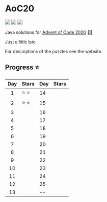 # AoC20
![](https://img.shields.io/badge/Java-Builds-blue) ![](https://img.shields.io/badge/AoC-2020-green) ![](https://img.shields.io/badge/CodeQuality-Suspicious-red)

Java solutions for [Advent of Code 2020](https://adventofcode.com/2020) 🎄🎅

Just a little late

For descriptions of the puzzles see the website.

## Progress :star:

| Day | Stars         | Day | Stars |
|:--:|---------------|---|---|
|  1 | :star: :star: | 14  |   |
|  2 | :star: :star: | 15  |   |
|  3 |               | 16  |   |
|  4 |               | 17  |   |
|  5 |               | 18  |   |
|  6 |               | 19  |   |
|  7 |               | 20  |   |
|  8 |               | 21  |   |
|  9 |               | 22  |   |
| 10 |               | 23  |   |
| 11 |               | 24  |   |
| 12 |               | 25  |   |
| 13 |               | --  |   |
